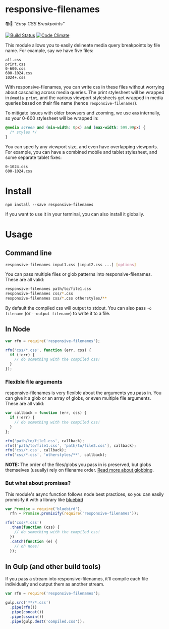 # responsive-filenames
📚📲 _"Easy CSS Breakpoints"_

[![Build Status](https://travis-ci.org/nymag/responsive-filenames.svg)](https://travis-ci.org/nymag/responsive-filenames)
[![Code Climate](https://codeclimate.com/github/nymag/responsive-filenames/badges/gpa.svg)](https://codeclimate.com/github/nymag/responsive-filenames)

This module allows you to easily delineate media query breakpoints by file name. For example, say we have five files:

```
all.css
print.css
0-600.css
600-1024.css
1024+.css
```

With responsive-filenames, you can write css in these files without worrying about cascading across media queries. The print stylesheet will be wrapped in `@media print`, and the various viewport stylesheets get wrapped in media queries based on their file name (hence `responsive-filenames`).

To mitigate issues with older browsers and zooming, we use `em`s internally, so your 0-600 stylesheet will be wrapped in:

```css
@media screen and (min-width: 0px) and (max-width: 599.99px) {
  /* styles */
}
```

You can specify any viewport size, and even have overlapping viewports. For example, you can have a combined mobile and tablet stylesheet, and some separate tablet fixes:

```
0-1024.css
600-1024.css
```

# Install

```
npm install --save responsive-filenames
```

If you want to use it in your terminal, you can also install it globally.

# Usage

## Command line

```bash
responsive-filenames input1.css [input2.css ...] [options]
```

You can pass multiple files or glob patterns into responsive-filenames. These are all valid:

```bash
responsive-filenames path/to/file1.css
responsive-filenames css/*.css
responsive-filenames css/*.css otherstyles/**
```

By default the compiled css will output to stdout. You can also pass `-o filename` (or `--output filename`) to write it to a file.

## In Node

```js
var rfn = require('responsive-filenames');

rfn('css/*.css', function (err, css) {
  if (!err) {
    // do something with the compiled css!
  }
});
```

### Flexible file arguments

responsive-filenames is very flexible about the arguments you pass in. You can give it a glob or an array of globs, or even multiple file arguments. These are all valid:

```js
var callback = function (err, css) {
  if (!err) {
    // do something with the compiled css!
  }
};

rfn('path/to/file1.css', callback);
rfn(['path/to/file1.css', 'path/to/file2.css'], callback);
rfn('css/*.css', callback);
rfn('css/*.css', 'otherstyles/**', callback);
```

**NOTE:** The order of the files/globs you pass in is preserved, but globs themselves (usually) rely on filename order. [Read more about globbing](https://www.npmjs.com/package/glob#glob-primer).

### But what about promises?

This module's async function follows node best practices, so you can easily promisify it with a library like [bluebird](https://github.com/petkaantonov/bluebird)

```js
var Promise = require('bluebird'),
  rfn = Promise.promisify(require('responsive-filenames'));

rfn('css/*.css')
  .then(function (css) {
    // do something with the compiled css!
  })
  .catch(function (e) {
    // oh noes!
  });
```

## In Gulp (and other build tools)

If you pass a stream into responsive-filenames, it'll compile each file individually and output them as another stream.

```js
var rfn = require('responsive-filenames');

gulp.src('**/*.css')
  .pipe(rfn())
  .pipe(concat())
  .pipe(cssmin())
  .pipe(gulp.dest('compiled.css'));
```